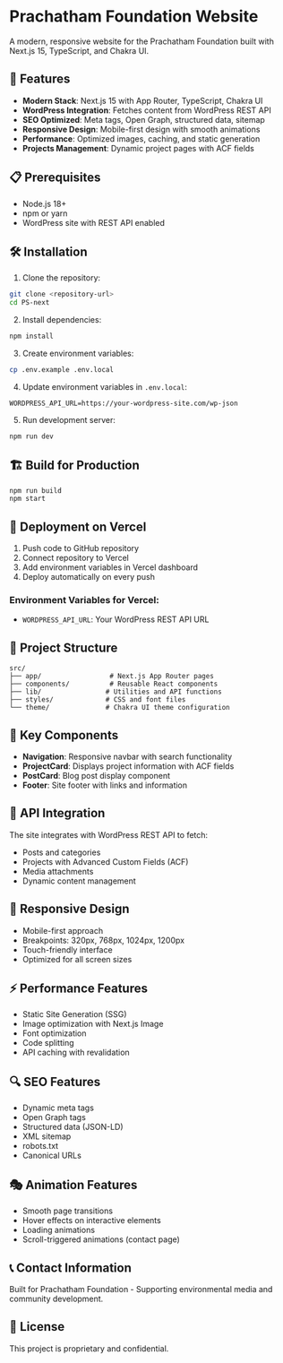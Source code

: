 # Prachatham Foundation Website

A modern, responsive website for the Prachatham Foundation built with Next.js 15, TypeScript, and Chakra UI.

## 🚀 Features

- **Modern Stack**: Next.js 15 with App Router, TypeScript, Chakra UI
- **WordPress Integration**: Fetches content from WordPress REST API
- **SEO Optimized**: Meta tags, Open Graph, structured data, sitemap
- **Responsive Design**: Mobile-first design with smooth animations
- **Performance**: Optimized images, caching, and static generation
- **Projects Management**: Dynamic project pages with ACF fields

## 📋 Prerequisites

- Node.js 18+
- npm or yarn
- WordPress site with REST API enabled

## 🛠️ Installation

1. Clone the repository:

```bash
git clone <repository-url>
cd PS-next
```

2. Install dependencies:

```bash
npm install
```

3. Create environment variables:

```bash
cp .env.example .env.local
```

4. Update environment variables in `.env.local`:

```
WORDPRESS_API_URL=https://your-wordpress-site.com/wp-json
```

5. Run development server:

```bash
npm run dev
```

## 🏗️ Build for Production

```bash
npm run build
npm start
```

## 🚀 Deployment on Vercel

1. Push code to GitHub repository
2. Connect repository to Vercel
3. Add environment variables in Vercel dashboard
4. Deploy automatically on every push

### Environment Variables for Vercel:

- `WORDPRESS_API_URL`: Your WordPress REST API URL

## 📁 Project Structure

```
src/
├── app/                 # Next.js App Router pages
├── components/          # Reusable React components
├── lib/                # Utilities and API functions
├── styles/             # CSS and font files
└── theme/              # Chakra UI theme configuration
```

## 🎨 Key Components

- **Navigation**: Responsive navbar with search functionality
- **ProjectCard**: Displays project information with ACF fields
- **PostCard**: Blog post display component
- **Footer**: Site footer with links and information

## 🔧 API Integration

The site integrates with WordPress REST API to fetch:

- Posts and categories
- Projects with Advanced Custom Fields (ACF)
- Media attachments
- Dynamic content management

## 📱 Responsive Design

- Mobile-first approach
- Breakpoints: 320px, 768px, 1024px, 1200px
- Touch-friendly interface
- Optimized for all screen sizes

## ⚡ Performance Features

- Static Site Generation (SSG)
- Image optimization with Next.js Image
- Font optimization
- Code splitting
- API caching with revalidation

## 🔍 SEO Features

- Dynamic meta tags
- Open Graph tags
- Structured data (JSON-LD)
- XML sitemap
- robots.txt
- Canonical URLs

## 🎭 Animation Features

- Smooth page transitions
- Hover effects on interactive elements
- Loading animations
- Scroll-triggered animations (contact page)

## 📞 Contact Information

Built for Prachatham Foundation - Supporting environmental media and community development.

## 📄 License

This project is proprietary and confidential.
